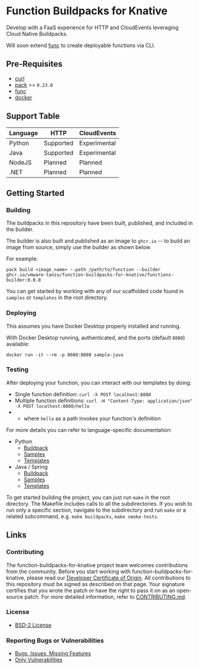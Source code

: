 
# Function Buildpacks for Knative

Develop with a FaaS experience for HTTP and CloudEvents leveraging Cloud Native Buildpacks.

Will soon extend [func](https://github.com/knative-sandbox/kn-plugin-func) to create deployable functions via CLI.

## Pre-Requisites
- [curl](https://curl.se/download.html)
- [pack](https://buildpacks.io/docs/tools/pack/) >= `0.23.0`
- [func](https://github.com/knative-sandbox/kn-plugin-func/blob/main/docs/installing_cli.md)
- [docker](https://docs.docker.com/get-docker/)

## Support Table
| Language    | HTTP        | CloudEvents  |
| ----------- | ----------- | ------------ |
| Python      | Supported   | Experimental |
| Java        | Supported   | Experimental |
| NodeJS      | Planned     | Planned      |
| .NET        | Planned     | Planned      |

## Getting Started

### Building
The buildpacks in this repository have been built, published, and included in the builder. 

The builder is also built and published as an image to `ghcr.io` -- to build an image from source, simply use the builder as shown below.

For example:
```
pack build <image_name> --path /path/to/function --builder ghcr.io/vmware-tanzu/function-buildpacks-for-knative/functions-builder:0.0.8
```

You can get started by working with any of our scaffolded code found in `samples` or `templates` in the root directory.


### Deploying

This assumes you have Docker Desktop properly installed and running.

With Docker Desktop running, authenticated, and the ports (default `8080`) available:

```
docker run -it --rm -p 8080:8080 sample-java
```

### Testing
After deploying your function, you can interact with our templates by doing:
- Single function definition: `curl -X POST localhost:8080`
- Multiple function definitions: `curl -H "Content-Type: application/json" -X POST localhost:8080/hello`
- - where `hello` as a path invokes your function's definition

For more details you can refer to language-specific documentation:
* Python
    * [Buildpack](./buildpacks/python/README.md)
    * [Samples](./samples/python)
    * [Templates](./templates/python)
* Java / Spring
    * [Buildpack](./buildpacks/java/README.md)
    * [Samples](./samples/java)
    * [Templates](./templates/java)

To get started building the project, you can just run `make` in the root directory.
The Makefile includes calls to all the subdirectories. If you wish to run only a specific section, navigate to the subdirectory and run `make` or a related subcommand, e.g. `make buildpacks`, `make smoke-tests`.

## Links

### Contributing

The function-buildpacks-for-knative project team welcomes contributions from the community. Before you start working with function-buildpacks-for-knative, please
read our [Developer Certificate of Origin](https://cla.vmware.com/dco). All contributions to this repository must be
signed as described on that page. Your signature certifies that you wrote the patch or have the right to pass it on
as an open-source patch. For more detailed information, refer to [CONTRIBUTING.md](CONTRIBUTING.md).

### License
* [BSD-2 License](LICENSE)

### Reporting Bugs or Vulnerabilities
* [Bugs, Issues, Missing Features](https://github.com/vmware-tanzu/function-buildpacks-for-knative/issues/)
* [Only Vulnerabilities](https://github.com/vmware-tanzu/function-buildpacks-for-knative/blob/main/SECURITY.md)
